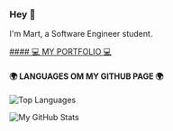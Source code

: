 ### Hey 👋 
I'm Mart, a Software Engineer student.

[#### 💻 MY PORTFOLIO 💻](https://martvw.github.io/)

#### 🌍 LANGUAGES OM MY GITHUB PAGE 🌍
![Top Languages](https://github-readme-stats.vercel.app/api/top-langs/?username=MartvW&theme=dark)

![My GitHub Stats](https://github-readme-stats.vercel.app/api?username=MartvW&theme=dark&show_icons=true)


